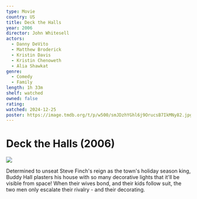 ```yaml
---
type: Movie
country: US
title: Deck the Halls
year: 2006
director: John Whitesell
actors:
  - Danny DeVito
  - Matthew Broderick
  - Kristin Davis
  - Kristin Chenoweth
  - Alia Shawkat
genre:
  - Comedy
  - Family
length: 1h 33m
shelf: watched
owned: false
rating:
watched: 2024-12-25
poster: https://image.tmdb.org/t/p/w500/smJDzhYGhl6j9OrucsB7IkMNy82.jpg
---
```


# Deck the Halls (2006)

![](https://image.tmdb.org/t/p/w500/smJDzhYGhl6j9OrucsB7IkMNy82.jpg)

Determined to unseat Steve Finch's reign as the town's holiday season king, Buddy Hall plasters his house with so many decorative lights that it'll be visible from space! When their wives bond, and their kids follow suit, the two men only escalate their rivalry - and their decorating.